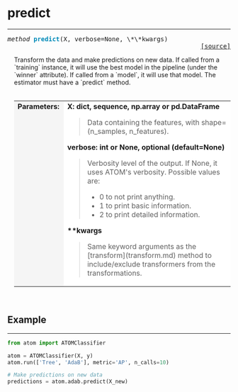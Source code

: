 # predict
---------

<a name="atom"></a>
<pre><em>method</em> <strong style="color:#008AB8">predict</strong>(X, verbose=None, \*\*kwargs) 
<div align="right"><a href="https://github.com/tvdboom/ATOM/blob/master/atom/basepredictor.py#L122">[source]</a></div></pre>
<div style="padding-left:3%">
Transform the data and make predictions on new data. If called from a `training`
 instance, it will use the best model in the pipeline (under the `winner` attribute).
 If called from a `model`, it will use that model. The estimator must have a `predict`
 method.
<br /><br />
<table>
<tr>
<td width="15%" style="vertical-align:top; background:#F5F5F5;"><strong>Parameters:</strong></td>
<td width="75%" style="background:white;">
<strong>X: dict, sequence, np.array or pd.DataFrame</strong>
<blockquote>
Data containing the features, with shape=(n_samples, n_features).
</blockquote>
<strong>verbose: int or None, optional (default=None)</strong>
<blockquote>
Verbosity level of the output. If None, it uses ATOM's verbosity. Possible values are:
<ul>
<li>0 to not print anything.</li>
<li>1 to print basic information.</li>
<li>2 to print detailed information.</li>
</ul>
</blockquote>
<strong>**kwargs</strong>
<blockquote>
Same keyword arguments as the [transform](transform.md) method to
 include/exclude transformers from the transformations.
</blockquote>
</tr>
</table>
</div>
<br />


## Example
----------

```python
from atom import ATOMClassifier

atom = ATOMClassifier(X, y)
atom.run(['Tree', 'AdaB'], metric='AP', n_calls=10)

# Make predictions on new data
predictions = atom.adab.predict(X_new)
```
